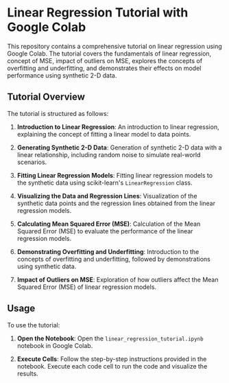# Linear Regression Tutorial with Google Colab

This repository contains a comprehensive tutorial on linear regression using Google Colab. The tutorial covers the fundamentals of linear regression, concept of MSE, impact of outliers on MSE, explores the concepts of overfitting and underfitting, and demonstrates their effects on model performance using synthetic 2-D data.

## Tutorial Overview

The tutorial is structured as follows:

1. **Introduction to Linear Regression**: An introduction to linear regression, explaining the concept of fitting a linear model to data points.

2. **Generating Synthetic 2-D Data**: Generation of synthetic 2-D data with a linear relationship, including random noise to simulate real-world scenarios.

3. **Fitting Linear Regression Models**: Fitting linear regression models to the synthetic data using scikit-learn's `LinearRegression` class.

4. **Visualizing the Data and Regression Lines**: Visualization of the synthetic data points and the regression lines obtained from the linear regression models.

5. **Calculating Mean Squared Error (MSE)**: Calculation of the Mean Squared Error (MSE) to evaluate the performance of the linear regression models.

6. **Demonstrating Overfitting and Underfitting**: Introduction to the concepts of overfitting and underfitting, followed by demonstrations using synthetic data.

7. **Impact of Outliers on MSE**: Exploration of how outliers affect the Mean Squared Error (MSE) of linear regression models.

## Usage

To use the tutorial:

1. **Open the Notebook**: Open the `linear_regression_tutorial.ipynb` notebook in Google Colab.

2. **Execute Cells**: Follow the step-by-step instructions provided in the notebook. Execute each code cell to run the code and visualize the results.
